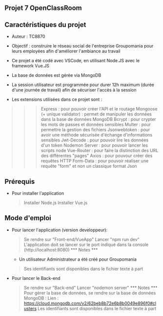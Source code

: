 ## Projet 7 OpenClassRoom
## Caractéristiques du projet
- Auteur : TC8870
- Objectif : construire le réseau social de l'entreprise Groupomania pour leurs employées afin d'améliorer l'ambiance au travail

- Ce projet a été codé avec VSCode, en utilisant Node.JS avec le framework Vue.JS
- La base de données est gérée via MongoDB
- La session utilisateur est programmée pour durer 12h maximum (durée d'une journée de travail) afin de sécuriser l'accès à la session

- Les extensions utilisées dans ce projet sont :
>>> Express : pour pouvoir créer l'API et le routage
>>> Mongoose (+ unique validator) : permet de manipuler les données dans la base de données MongoDB
>>> Bcrypt : pour crypter les mots de passes et données sensibles
>>> Multer : pour permettre la gestion des fichiers
>>> Jsonwebtoken : pour avoir une méthode sécurisée d'échange d'informations sensibles
>>> Jwt-Decode : pour pouvoir lire les données d'un token
>>> Nodemon Server : pour pouvoir lancer les scripts node
>>> Vue-Router : pour faire la distinction des URL des différentes "pages"
>>> Axios : pour pouvour créer des requêtes HTTP
 >>> Form-Data : pour pouvoir réaliser une requête "form" et non un classique format Json

## Prérequis
- Pour installer l'application
    > Installer Node.js
    > Installer Vue.js
## Mode d'emploi
- Pour lancer l'application (version developpeur): 
    > Se rendre sur "Front-end/VueApp"
    > Lancer "npm run dev"
    > L'application doit se lancer sur le port indiqué dans la console (http://localhost:8080)
    *** Notes ***
    - Un utilisateur Administrateur a été créé pour Groupomania
    > Ses identifiants sont disponibles dans le fichier texte à part

- Pour lancer le Back-end
    > Se rendre sur "Back-end"
    > Lancer "nodemon server"
    *** Notes ***
    Pour gérer la base de données, se rendre sur la base de données MongoDB :
    > Lien : https://cloud.mongodb.com/v2/62beb8b72e6b8b0049e896f0#clusters
    > Les identifiants sont disponibles dans le fichier texte à part
